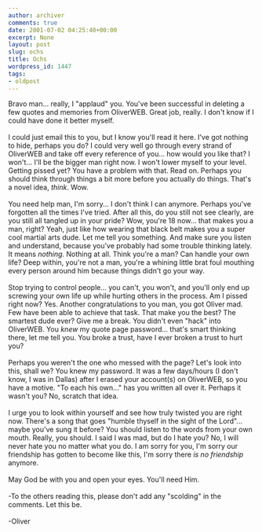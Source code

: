 ```yaml
---
author: archiver
comments: true
date: 2001-07-02 04:25:40+00:00
excerpt: None
layout: post
slug: ochs
title: Ochs
wordpress_id: 1447
tags:
- oldpost
---
```


Bravo man... really, I "applaud" you. You've been successful in deleting a few quotes and memories from OliverWEB. Great job, really. I don't know if I could have done it better myself.<br /><br />I could just email this to you, but I know you'll read it here. I've got nothing to hide, perhaps you do? I could very well go through every strand of OliverWEB and take off every reference of you... how would you like that? I won't... I'll be the bigger man right now. I won't lower myself to your level. Getting pissed yet? You have a problem with that. Read on. Perhaps you should think through things a bit more before you actually do things. That's a novel idea, <i>think</i>. Wow. <br /><br />You need help man, I'm sorry... I don't think I can anymore. Perhaps you've forgotten all the times I've tried. After all this, do you still not see clearly, are you still all tangled up in your pride? Wow, you're 18 now... that makes you a man, right? Yeah, just like how wearing that black belt makes you a super cool martial arts dude. Let me tell you something. And make sure you listen and understand, because you've probably had some trouble thinking lately. It means <i>nothing</i>. Nothing at all. Think you're a man? Can handle your own life? Deep within, you're not a man, you're a whining little brat foul mouthing every person around him because things didn't go your way.<br /><br />Stop trying to control people... you can't, you won't, and you'll only end up screwing your own life up while hurting others in the process. Am I pissed right now? Yes. Another congratulations to you man, you got Oliver mad. Few have been able to achieve that task. That make you the best? The smartest dude ever? Give me a break. You didn't even "hack" into OliverWEB. You *knew* my quote page password... that's smart thinking there, let me tell you. You broke a trust, have I ever broken a trust to hurt you?<br /><br />Perhaps you weren't the one who messed with the page? Let's look into this, shall we? You knew my password. It was a few days/hours (I don't know, I was in Dallas) after I erased your account(s) on OliverWEB, so you have a motive. "To each his own..." has you written all over it. Perhaps it wasn't you? No, scratch that idea. <br /><br />I urge you to look within yourself and see how truly twisted you are right now. There's a song that goes "humble thyself in the sight of the Lord"... maybe you've sung it before? You should listen to the words from your own mouth. Really, you should. I said I was mad, but do I hate you? No, I will never hate you no matter what you do. I am sorry for you, I'm sorry our friendship has gotten to become like this, I'm sorry there <i>is no friendship</i> anymore.<br /><br />May God be with you and open your eyes. You'll need Him.<br /><br />-To the others reading this, please don't add any "scolding" in the comments. Let this be.<br /><br />-Oliver
